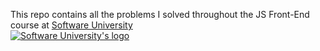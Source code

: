 This repo contains all the problems I solved throughout the JS Front-End course at <a href="https://softuni.bg/">Software University</a><br>
<a href="https://softuni.bg/"><img scr="https://softuni.bg/content/images/logo-default-og.jpg" alt="Software University's logo"></a>
